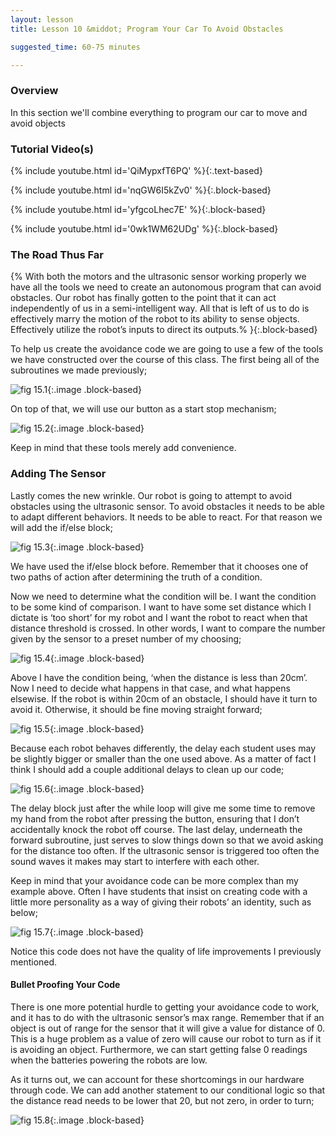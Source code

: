 ```yaml
---
layout: lesson
title: Lesson 10 &middot; Program Your Car To Avoid Obstacles

suggested_time: 60-75 minutes  

---
```


### Overview

In this section we'll combine everything to program our car to move and avoid objects

### Tutorial Video(s)

{% include youtube.html id='QiMypxfT6PQ' %}{:.text-based}

{% include youtube.html id='nqGW6I5kZv0' %}{:.block-based}

{% include youtube.html id='yfgcoLhec7E' %}{:.block-based}

{% include youtube.html id='0wk1WM62UDg' %}{:.block-based}

### The Road Thus Far

{% With both the motors and the ultrasonic sensor working properly we have all the tools we need to create an autonomous program that can avoid obstacles. Our robot has finally gotten to the point that it can act independently of us in a semi-intelligent way. All that is left of us to do is effectively marry the motion of the robot to its ability to sense objects. Effectively utilize the robot’s inputs to direct its outputs.% }{:.block-based}
	
To help us create the avoidance code we are going to use a few of the tools we have constructed over the course of this class. The first being all of the subroutines we made previously;

![fig 15.1](fig-15_1.png){:.image .block-based}

On top of that, we will use our button as a start stop mechanism;

![fig 15.2](fig-15_2.png){:.image .block-based}

Keep in mind that these tools merely add convenience. 

### Adding The Sensor	

Lastly comes the new wrinkle. Our robot is going to attempt to avoid obstacles using the ultrasonic sensor. To avoid obstacles it needs to be able to adapt different behaviors. It needs to be able to react. For that reason we will add the if/else block;

![fig 15.3](fig-15_3.png){:.image .block-based}

We have used the if/else block before. Remember that it chooses one of two paths of action after determining the truth of a condition.

Now we need to determine what the condition will be. I want the condition to be some kind of comparison. I want to have some set distance which I dictate is ‘too short’ for my robot and I want the robot to react when that distance threshold is crossed. In other words, I want to compare the number given by the sensor to a preset number of my choosing;

![fig 15.4](fig-15_4.png){:.image .block-based}

Above I have the condition being, ‘when the distance is less than 20cm’. Now I need to decide what happens in that case, and what happens elsewise. If the robot is within 20cm of an obstacle, I should have it turn to avoid it. Otherwise, it should be fine moving straight forward;

![fig 15.5](fig-15_5.png){:.image .block-based}

Because each robot behaves differently, the delay each student uses may be slightly bigger or smaller than the one used above. As a matter of fact I think I should add a couple additional delays to clean up our code;

![fig 15.6](fig-15_6.png){:.image .block-based}

The delay block just after the while loop will give me some time to remove my hand from the robot after pressing the button, ensuring that I don’t accidentally knock the robot off course. The last delay, underneath the forward subroutine, just serves to slow things down so that we avoid asking for the distance too often. If the ultrasonic sensor is triggered too often the sound waves it makes may start to interfere with each other.

Keep in mind that your avoidance code can be more complex than my example above. Often I have students that insist on creating code with a little more personality as a way of giving their robots’ an identity, such as below;

![fig 15.7](fig-15_7.png){:.image .block-based}

Notice this code does not have the quality of life improvements I previously mentioned.

#### Bullet Proofing Your Code

There is one more potential hurdle to getting your avoidance code to work, and it has to do with the ultrasonic sensor’s max range. Remember that if an object is out of range for the sensor that it will give a value for distance of 0. This is a huge problem as a value of zero will cause our robot to turn as if it is avoiding an object. Furthermore, we can start getting false 0 readings when the batteries powering the robots are low. 

As it turns out, we can account for these shortcomings in our hardware through code. We can add another statement to our conditional logic so that the distance read needs to be lower that 20, but not zero, in order to turn;

![fig 15.8](fig-15_8.png){:.image .block-based}
